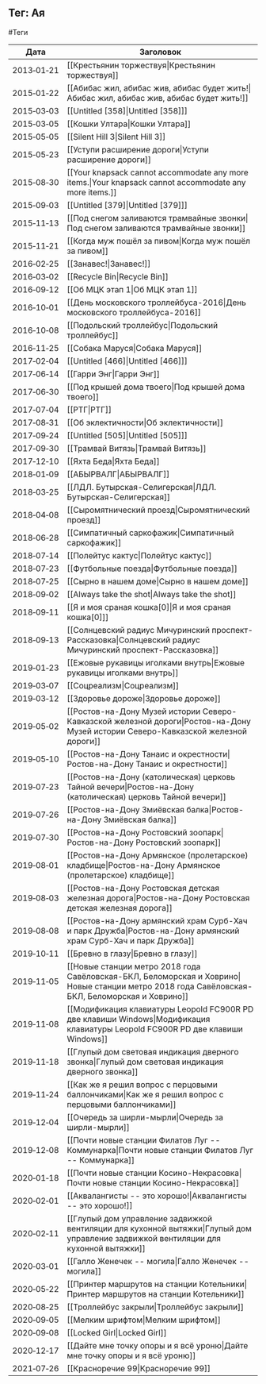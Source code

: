## Тег: Ая
#Теги

| Дата | Заголовок |
| --- | --- |
| 2013&#8209;01&#8209;21 | [[Крестьянин торжествуя\|Крестьянин торжествуя]] |
| 2015&#8209;01&#8209;22 | [[Абибас жил, абибас жив, абибас будет жить!\|Абибас жил, абибас жив, абибас будет жить!]] |
| 2015&#8209;03&#8209;03 | [[Untitled [358]\|Untitled [358]]] |
| 2015&#8209;03&#8209;05 | [[Кошки Ултара\|Кошки Ултара]] |
| 2015&#8209;05&#8209;05 | [[Silent Hill 3\|Silent Hill 3]] |
| 2015&#8209;05&#8209;23 | [[Уступи расширение дороги\|Уступи расширение дороги]] |
| 2015&#8209;08&#8209;30 | [[Your knapsack cannot accommodate any more items.\|Your knapsack cannot accommodate any more items.]] |
| 2015&#8209;09&#8209;03 | [[Untitled [379]\|Untitled [379]]] |
| 2015&#8209;11&#8209;13 | [[Под снегом заливаются трамвайные звонки\|Под снегом заливаются трамвайные звонки]] |
| 2015&#8209;11&#8209;21 | [[Когда муж пошёл за пивом\|Когда муж пошёл за пивом]] |
| 2016&#8209;02&#8209;25 | [[Занавес!\|Занавес!]] |
| 2016&#8209;03&#8209;02 | [[Recycle Bin\|Recycle Bin]] |
| 2016&#8209;09&#8209;12 | [[Об МЦК этап 1\|Об МЦК этап 1]] |
| 2016&#8209;10&#8209;01 | [[День московского троллейбуса-2016\|День московского троллейбуса-2016]] |
| 2016&#8209;10&#8209;08 | [[Подольский троллейбус\|Подольский троллейбус]] |
| 2016&#8209;11&#8209;25 | [[Собака Маруся\|Собака Маруся]] |
| 2017&#8209;02&#8209;04 | [[Untitled [466]\|Untitled [466]]] |
| 2017&#8209;06&#8209;14 | [[Гарри Энг\|Гарри Энг]] |
| 2017&#8209;06&#8209;30 | [[Под крышей дома твоего\|Под крышей дома твоего]] |
| 2017&#8209;07&#8209;04 | [[РТГ\|РТГ]] |
| 2017&#8209;08&#8209;31 | [[Об эклектичности\|Об эклектичности]] |
| 2017&#8209;09&#8209;24 | [[Untitled [505]\|Untitled [505]]] |
| 2017&#8209;09&#8209;30 | [[Трамвай Витязь\|Трамвай Витязь]] |
| 2017&#8209;12&#8209;10 | [[Яхта Беда\|Яхта Беда]] |
| 2018&#8209;01&#8209;09 | [[АБЫРВАЛГ\|АБЫРВАЛГ]] |
| 2018&#8209;03&#8209;25 | [[ЛДЛ. Бутырская-Селигерская\|ЛДЛ. Бутырская-Селигерская]] |
| 2018&#8209;04&#8209;08 | [[Сыромятнический проезд\|Сыромятнический проезд]] |
| 2018&#8209;06&#8209;28 | [[Симпатичный саркофажик\|Симпатичный саркофажик]] |
| 2018&#8209;07&#8209;14 | [[Полейтус кактус\|Полейтус кактус]] |
| 2018&#8209;07&#8209;23 | [[Футбольные поезда\|Футбольные поезда]] |
| 2018&#8209;07&#8209;25 | [[Сырно в нашем доме\|Сырно в нашем доме]] |
| 2018&#8209;09&#8209;02 | [[Always take the shot\|Always take the shot]] |
| 2018&#8209;09&#8209;11 | [[Я и моя сраная кошка[0]\|Я и моя сраная кошка[0]]] |
| 2018&#8209;09&#8209;13 | [[Солнцевский радиус Мичуринский проспект-Рассказовка\|Солнцевский радиус Мичуринский проспект-Рассказовка]] |
| 2019&#8209;01&#8209;23 | [[Ежовые рукавицы иголками внутрь\|Ежовые рукавицы иголками внутрь]] |
| 2019&#8209;03&#8209;07 | [[Соцреализм\|Соцреализм]] |
| 2019&#8209;03&#8209;12 | [[Здоровье дороже\|Здоровье дороже]] |
| 2019&#8209;05&#8209;02 | [[Ростов-на-Дону Музей истории Северо-Кавказской железной дороги\|Ростов-на-Дону Музей истории Северо-Кавказской железной дороги]] |
| 2019&#8209;05&#8209;10 | [[Ростов-на-Дону Танаис и окрестности\|Ростов-на-Дону Танаис и окрестности]] |
| 2019&#8209;07&#8209;23 | [[Ростов-на-Дону (католическая) церковь Тайной вечери\|Ростов-на-Дону (католическая) церковь Тайной вечери]] |
| 2019&#8209;07&#8209;26 | [[Ростов-на-Дону Змиёвская балка\|Ростов-на-Дону Змиёвская балка]] |
| 2019&#8209;07&#8209;30 | [[Ростов-на-Дону Ростовский зоопарк\|Ростов-на-Дону Ростовский зоопарк]] |
| 2019&#8209;08&#8209;01 | [[Ростов-на-Дону Армянское (пролетарское) кладбище\|Ростов-на-Дону Армянское (пролетарское) кладбище]] |
| 2019&#8209;08&#8209;03 | [[Ростов-на-Дону Ростовская детская железная дорога\|Ростов-на-Дону Ростовская детская железная дорога]] |
| 2019&#8209;08&#8209;08 | [[Ростов-на-Дону армянский храм Сурб-Хач и парк Дружба\|Ростов-на-Дону армянский храм Сурб-Хач и парк Дружба]] |
| 2019&#8209;10&#8209;11 | [[Бревно в глазу\|Бревно в глазу]] |
| 2019&#8209;11&#8209;05 | [[Новые станции метро 2018 года Савёловская-БКЛ, Беломорская и Ховрино\|Новые станции метро 2018 года Савёловская-БКЛ, Беломорская и Ховрино]] |
| 2019&#8209;11&#8209;08 | [[Модификация клавиатуры Leopold FC900R PD две клавиши Windows\|Модификация клавиатуры Leopold FC900R PD две клавиши Windows]] |
| 2019&#8209;11&#8209;18 | [[Глупый дом световая индикация дверного звонка\|Глупый дом световая индикация дверного звонка]] |
| 2019&#8209;11&#8209;24 | [[Как же я решил вопрос с перцовыми баллончиками\|Как же я решил вопрос с перцовыми баллончиками]] |
| 2019&#8209;12&#8209;04 | [[Очередь за ширли-мырли\|Очередь за ширли-мырли]] |
| 2019&#8209;12&#8209;08 | [[Почти новые станции Филатов Луг -- Коммунарка\|Почти новые станции Филатов Луг -- Коммунарка]] |
| 2020&#8209;01&#8209;18 | [[Почти новые станции Косино-Некрасовка\|Почти новые станции Косино-Некрасовка]] |
| 2020&#8209;02&#8209;01 | [[Аквалангисты -- это хорошо!\|Аквалангисты -- это хорошо!]] |
| 2020&#8209;02&#8209;11 | [[Глупый дом управление задвижкой вентиляции для кухонной вытяжки\|Глупый дом управление задвижкой вентиляции для кухонной вытяжки]] |
| 2020&#8209;03&#8209;01 | [[Галло Женечек -- могила\|Галло Женечек -- могила]] |
| 2020&#8209;05&#8209;22 | [[Принтер маршрутов на станции Котельники\|Принтер маршрутов на станции Котельники]] |
| 2020&#8209;08&#8209;25 | [[Троллейбус закрыли\|Троллейбус закрыли]] |
| 2020&#8209;09&#8209;05 | [[Мелким шрифтом\|Мелким шрифтом]] |
| 2020&#8209;09&#8209;08 | [[Locked Girl\|Locked Girl]] |
| 2020&#8209;12&#8209;17 | [[Дайте мне точку опоры и я всё уроню\|Дайте мне точку опоры и я всё уроню]] |
| 2021&#8209;07&#8209;26 | [[Красноречие 99\|Красноречие 99]] |
